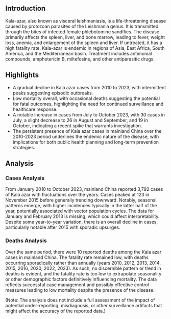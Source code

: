 
## Introduction

Kala-azar, also known as visceral leishmaniasis, is a life-threatening disease caused by protozoan parasites of the Leishmania genus. It is transmitted through the bites of infected female phlebotomine sandflies. The disease primarily affects the spleen, liver, and bone marrow, leading to fever, weight loss, anemia, and enlargement of the spleen and liver. If untreated, it has a high fatality rate. Kala-azar is endemic in regions of Asia, East Africa, South America, and the Mediterranean basin. Treatment includes antimonial compounds, amphotericin B, miltefosine, and other antiparasitic drugs.

## Highlights

- A gradual decline in Kala azar cases from 2010 to 2023, with intermittent peaks suggesting episodic outbreaks. <br/>
- Low mortality overall, with occasional deaths suggesting the potential for fatal outcomes, highlighting the need for continued surveillance and healthcare response. <br/>
- A notable increase in cases from July to October 2023, with 30 cases in July, a slight decrease to 26 in August and September, and 19 in October, indicating a recent spike that warrants investigation. <br/>
- The persistent presence of Kala azar cases in mainland China over the 2010-2023 period underlines the endemic nature of the disease, with implications for both public health planning and long-term prevention strategies. <br/>

## Analysis

### Cases Analysis
From January 2010 to October 2023, mainland China reported 3,792 cases of Kala azar with fluctuations over the years. Cases peaked at 123 in November 2015 before generally trending downward. Notably, seasonal patterns emerge, with higher incidences typically in the latter half of the year, potentially associated with vector population cycles. The data for January and February 2013 is missing, which could affect interpretability. Despite some year-to-year variation, there is an overall decline in cases, particularly notable after 2015 with sporadic upsurges.

### Deaths Analysis
Over the same period, there were 10 reported deaths among the Kala azar cases in mainland China. The fatality rate remained low, with deaths occurring sporadically rather than annually (years 2010, 2012, 2013, 2014, 2015, 2016, 2020, 2022, 2023). As such, no discernible pattern or trend in deaths is evident, and the fatality rate is too low to extrapolate seasonality or other demographic factors definitively influencing mortality. The data reflects successful case management and possibly effective control measures leading to low mortality despite the presence of the disease. 

(Note: The analysis does not include a full assessment of the impact of potential under-reporting, misdiagnosis, or other surveillance artifacts that might affect the accuracy of the reported data.)
